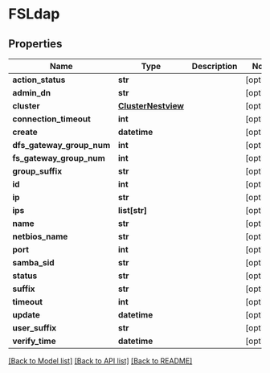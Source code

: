 # FSLdap

## Properties
Name | Type | Description | Notes
------------ | ------------- | ------------- | -------------
**action_status** | **str** |  | [optional] 
**admin_dn** | **str** |  | [optional] 
**cluster** | [**ClusterNestview**](ClusterNestview.md) |  | [optional] 
**connection_timeout** | **int** |  | [optional] 
**create** | **datetime** |  | [optional] 
**dfs_gateway_group_num** | **int** |  | [optional] 
**fs_gateway_group_num** | **int** |  | [optional] 
**group_suffix** | **str** |  | [optional] 
**id** | **int** |  | [optional] 
**ip** | **str** |  | [optional] 
**ips** | **list[str]** |  | [optional] 
**name** | **str** |  | [optional] 
**netbios_name** | **str** |  | [optional] 
**port** | **int** |  | [optional] 
**samba_sid** | **str** |  | [optional] 
**status** | **str** |  | [optional] 
**suffix** | **str** |  | [optional] 
**timeout** | **int** |  | [optional] 
**update** | **datetime** |  | [optional] 
**user_suffix** | **str** |  | [optional] 
**verify_time** | **datetime** |  | [optional] 

[[Back to Model list]](../README.md#documentation-for-models) [[Back to API list]](../README.md#documentation-for-api-endpoints) [[Back to README]](../README.md)


